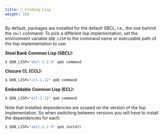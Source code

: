 ```yaml
---
title: 🔭 Finding Lisp
weight: 150
---
```


By default, packages are installed for the default SBCL, i.e., the one behind
the `sbcl` command. To pick a different lisp implementation, set the environment
variable `QOB_LISP` to the command name or executable path of the lisp implementation
to use:

**Steel Bank Common Lisp (SBCL):**

```sh
$ QOB_LISP="sbcl-2.2.9" qob command
```

**Clozure CL (CCL):**

```sh
$ QOB_LISP="ccl-1.12" qob command
```

**Embeddable Common Lisp (ECL):**

```sh
$ QOB_LISP="ecl-1.12" qob command
```

Note that installed dependencies are scoped on the version of the lisp implementation.
So when switching between versions you will have to install the dependencies for each:

```sh
$ QOB_LISP="sbcl-2.2.9" qob install
```
